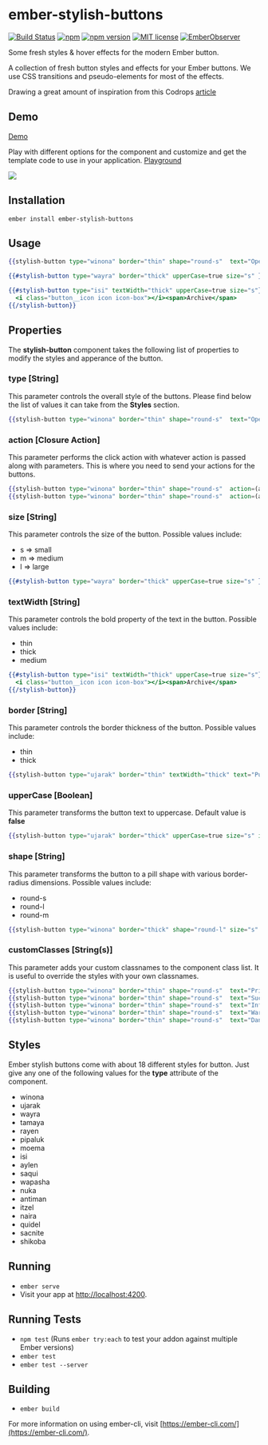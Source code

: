 # ember-stylish-buttons

[![Build Status](https://travis-ci.org/rajasegar/ember-stylish-buttons.svg?branch=master)](https://travis-ci.org/rajasegar/ember-stylish-buttons) 
[![npm](https://img.shields.io/npm/dm/ember-stylish-buttons.svg)](https://www.npmjs.com/package/ember-stylish-buttons)
[![npm version](http://img.shields.io/npm/v/ember-stylish-buttons.svg?style=flat)](https://npmjs.org/package/ember-stylish-buttons "View this project on npm")
[![MIT license](http://img.shields.io/badge/license-MIT-brightgreen.svg)](http://opensource.org/licenses/MIT)
[![EmberObserver](http://emberobserver.com/badges/ember-stylish-buttons.svg?branch=master)](http://emberobserver.com/addons/ember-stylish-buttons)


Some fresh styles & hover effects for the modern Ember button.

A collection of fresh button styles and effects for your Ember buttons. 
We use CSS transitions and pseudo-elements for most of the effects.

Drawing a great amount of inspiration from this Codrops [article](https://tympanus.net/codrops/2015/02/26/inspiration-button-styles-effects/)

## Demo
[Demo](https://rajasegar.github.io/ember-stylish-buttons/)

Play with different options for the component and customize and get the template code to use in your application.
[Playground](https://rajasegar.github.io/ember-stylish-buttons/#/playground)


<img src="https://codropspz-tympanus.netdna-ssl.com/codrops/wp-content/uploads/2015/02/ButtonStyle_Itzel.gif"/>

## Installation
```shell
ember install ember-stylish-buttons
```

## Usage
```hbs
{{stylish-button type="winona" border="thin" shape="round-s"  text="Open Project"}}

{{#stylish-button type="wayra" border="thick" upperCase=true size="s" }}Remove{{/stylish-button}}

{{#stylish-button type="isi" textWidth="thick" upperCase=true size="s"}}
  <i class="button__icon icon icon-box"></i><span>Archive</span>
{{/stylish-button}}
```

## Properties
The **stylish-button** component takes the following list of properties to modify the styles and apperance of the button.

### type [String]
This parameter controls the overall style of the buttons.
Please find below the list of values it can take from the **Styles** section.
```hbs
{{stylish-button type="winona" border="thin" shape="round-s"  text="Open Project"}}
```

### action [Closure Action]
This parameter performs the click action with whatever action is passed along with parameters.
This is where you need to send your actions for the buttons.
```hbs
{{stylish-button type="winona" border="thin" shape="round-s"  action=(action 'buttonAction') text="Open Project"}}
{{stylish-button type="winona" border="thin" shape="round-s"  action=(action 'buttonAction' 'Hello' 'World') text="Open Project"}}
```

### size [String]
This parameter controls the size of the button.
Possible values include:
- s => small
- m => medium
- l => large
```hbs
{{#stylish-button type="wayra" border="thick" upperCase=true size="s" }}Remove{{/stylish-button}}
```

### textWidth [String]
This parameter controls the bold property of the text in the button.
Possible values include:
- thin
- thick
- medium
```hbs
{{#stylish-button type="isi" textWidth="thick" upperCase=true size="s"}}
  <i class="button__icon icon icon-box"></i><span>Archive</span>
{{/stylish-button}}
```

### border [String]
This parameter controls the border thickness of the button.
Possible values include:
- thin
- thick
```hbs
{{stylish-button type="ujarak" border="thin" textWidth="thick" text="Publish"}}
```

### upperCase [Boolean]
This parameter transforms the button text to uppercase.
Default value is **false**
```hbs
{{stylish-button type="ujarak" border="thick" upperCase=true size="s" inverted=true textWidth="thick" text="Publish"}}
```

### shape [String]
This parameter transforms the button to a pill shape with various border-radius dimensions.
Possible values include:
- round-s
- round-l
- round-m
```hbs
{{stylish-button type="winona" border="thick" shape="round-l" size="s" upperCase=true textWidth="thick" text="Open Project"}}
```

### customClasses [String(s)]
This parameter adds your custom classnames to the component class list.
It is useful to override the styles with your own classnames.
```hbs
{{stylish-button type="winona" border="thin" shape="round-s"  text="Primary" customClasses="btn-primary"}}
{{stylish-button type="winona" border="thin" shape="round-s"  text="Success" customClasses="btn-success"}}
{{stylish-button type="winona" border="thin" shape="round-s"  text="Info" customClasses="btn-info"}}
{{stylish-button type="winona" border="thin" shape="round-s"  text="Warning" customClasses="btn-warning"}}
{{stylish-button type="winona" border="thin" shape="round-s"  text="Danger" customClasses="btn-danger"}}

```

## Styles
Ember stylish buttons come with about 18 different styles for button. 
Just give any one of the following values for the **type** attribute of the component.
- winona
- ujarak
- wayra
- tamaya
- rayen
- pipaluk
- moema
- isi
- aylen
- saqui
- wapasha
- nuka
- antiman
- itzel
- naira
- quidel
- sacnite
- shikoba


## Running

* `ember serve`
* Visit your app at [http://localhost:4200](http://localhost:4200).

## Running Tests

* `npm test` (Runs `ember try:each` to test your addon against multiple Ember versions)
* `ember test`
* `ember test --server`

## Building

* `ember build`

For more information on using ember-cli, visit [https://ember-cli.com/](https://ember-cli.com/).
